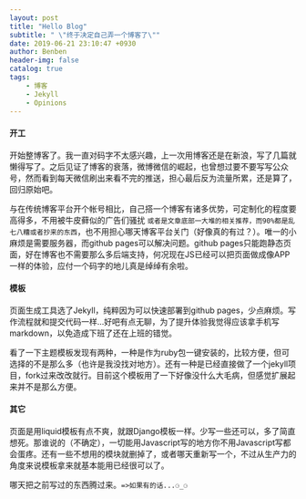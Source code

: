 ```yaml
---
layout: post
title: "Hello Blog"
subtitle: " \"终于决定自己弄一个博客了\""
date: 2019-06-21 23:10:47 +0930
author: Benben
header-img: false
catalog: true
tags:
    - 博客
    - Jekyll
    - Opinions
---
```


#### 开工

开始整博客了。我一直对码字不太感兴趣，上一次用博客还是在新浪，写了几篇就懒得写了。之后见证了博客的衰落，微博微信的崛起，也曾想过要不要写写公众号，然而看到每天微信刷出来看不完的推送，担心最后反为流量所累，还是算了，回归原始吧。

与在传统博客平台开个帐号相比，自己搭一个博客有诸多优势，可定制化的程度要高得多，不用被牛皮藓似的广告们骚扰 `或者是文章底部一大堆的相关推荐，而90%都是乱七八糟或者抄来的东西`，也不用担心哪天博客平台关门（好像真的有过？）。唯一的小麻烦是需要服务器，而github pages可以解决问题。github pages只能跑静态页面，好在博客也不需要那么多后端支持，何况现在JS已经可以把页面做成像APP一样的体验，应付一个码字的地儿真是绰绰有余啦。

#### 模板

页面生成工具选了Jekyll，纯粹因为可以快速部署到github pages，少点麻烦。写作流程就和提交代码一样...好吧有点无聊，为了提升体验我觉得应该拿手机写markdown，以免造成下班了还在上班的错觉。

看了一下主题模板发现有两种，一种是作为ruby包一键安装的，比较方便，但可选择的不是那么多（也许是我没找对地方）。还有一种是已经直接做了一个jekyll项目，fork过来改改就行。目前这个模板用了一下好像没什么大毛病，但感觉扩展起来并不是那么方便。

#### 其它

页面是用liquid模板有点不爽，就跟Django模板一样。少写一些还可以，多了简直想死。那谁说的（不确定），一切能用Javascript写的地方你不用Javascript写都会蛋疼。还有一些不想用的模块就删掉了，或者哪天重新写一个，不过从生产力的角度来说模板拿来就基本能用已经很可以了。

哪天把之前写过的东西腾过来。`=>如果有的话...⚆_⚆`